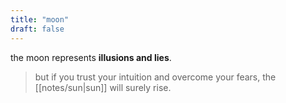 ```yaml
---
title: "moon"
draft: false
---
```


the moon represents **illusions and lies**.

> but if you trust your intuition and overcome your fears, the [[notes/sun|sun]] will surely rise.

